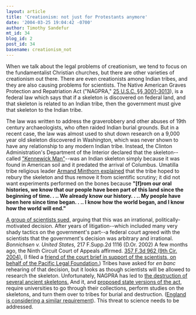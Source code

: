 ```yaml
---
layout: article
title: 'Creationism: not just for Protestants anymore'
date: '2004-03-25 19:04:42 -0700'
author: Timothy Sandefur
mt_id: 34
blog_id: 2
post_id: 34
basename: creationism_not
---
```

When we talk about the legal problems of creationism, we tend to focus on the fundamentalist Christian churches, but there are other varieties of creationism out there. There are even creationists among Indian tribes, and they are also causing problems for scientists. The Native American Graves Protection and Repatriation Act ("NAGPRA," <a href="http://uscode.house.gov/DOWNLOAD/25C32.DOC">25 U.S.C. §§ 3001-3013</a>), is a federal law which says that if a skeleton is discovered on federal land, and that skeleton is related to an Indian tribe, then the government must give that skeleton to the Indian tribe. 

The law was written to address the graverobbery and other abuses of 19th century archaeologists, who often raided Indian burial grounds. But in a recent case, the law was almost used to shut down research on a 9,000 year old skeleton discovered in Washington, which was never shown to have any relationship to any modern Indian tribe. Instead, the Clinton Administration's Department of the Interior declared that the skeleton--called <a href="http://www.kennewick-man.com/">"Kennewick Man"</a>--was an Indian skeleton simply because it was found in American soil and it predated the arrival of Columbus. Umatilla tribe religious leader <a href="http://www.umatilla.nsn.us/kman1.html">Armand Minthorn explained</a> that the tribe hoped to rebury the skeleton and thus remove it from scientific scrutiny; it did not want experiments performed on the bones because <b>"[f]rom our oral histories, we know that our people have been part of this land since the beginning of time. . .. We already know our history. . .. My people have been here since time began. . .. I know how the world began, and I know how the world will end."</b> 

<a href="http://www.friendsofpast.org">A group of scientists sued,</a> arguing that this was an irrational, politically-motivated decision. After years of litigation--which included many very shady tactics on the government's part--a federal court agreed with the scientists that the government's decision was arbitrary and irrational. <i>Bonnichsen v. United States,</i> 217 F.Supp.2d 1116 (D.Or. 2002) A few months ago, the Ninth Circuit Court of Appeals affirmed. <a href="http://www.ca9.uscourts.gov/ca9/newopinions.nsf/Opinions+by+date?OpenView&Start=1&Count=100&Expand=1.1Modified=907AACEB56EBC301A6">357 F.3d 962 (9th Cir. 2004).</a> (I filed a <a href="http://www.friendsofpast.org/pdf/amici/amici-pacific.pdf">friend of the court brief in support of the scientists, on behalf of the Pacific Legal Foundation.</a>) Tribes have asked for <i>en banc</i> rehearing of that decision, but it looks as though scientists will be allowed to research the skeleton. Unfortunately, NAGPRA has led to <a href="http://www.friendsofpast.org/earliest-americans/map.html ">the destruction of several ancient skeletons.</a> And it, and <a href="http://www.friendsofpast.org/earliest-americans/california-nagpra.html ">proposed state versions of the act,</a> require universities to go through their collections, perform studies on the skeletons, and turn them over to tribes for burial and destruction. (<a href="http://news.bbc.co.uk/2/hi/science/nature/3241369.stm">England is considering a similar requirement</a>). This threat to science needs to be addressed.
